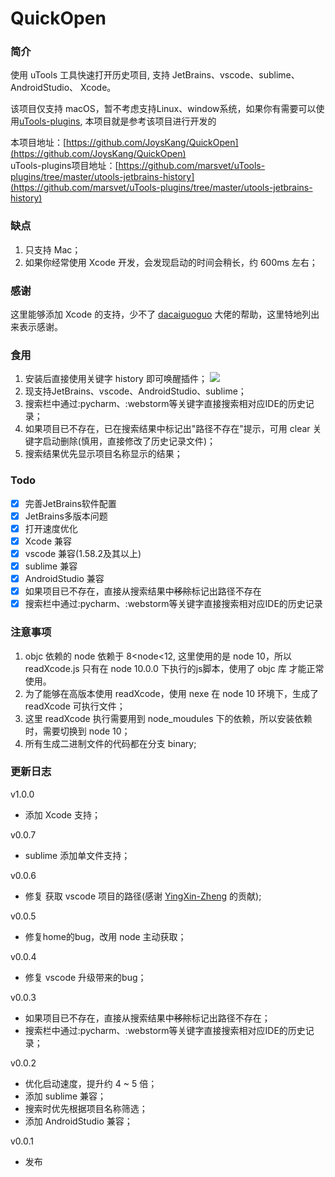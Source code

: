 # QuickOpen

### 简介

使用 uTools 工具快速打开历史项目, 支持 JetBrains、vscode、sublime、AndroidStudio、 Xcode。

该项目仅支持 macOS，暂不考虑支持Linux、window系统，如果你有需要可以使用[uTools-plugins](https://github.com/marsvet/uTools-plugins/tree/master/utools-jetbrains-history), 本项目就是参考该项目进行开发的

本项目地址：[https://github.com/JoysKang/QuickOpen](https://github.com/JoysKang/QuickOpen)  
uTools-plugins项目地址：[https://github.com/marsvet/uTools-plugins/tree/master/utools-jetbrains-history](https://github.com/marsvet/uTools-plugins/tree/master/utools-jetbrains-history)

### 缺点
1. 只支持 Mac；
2. 如果你经常使用 Xcode 开发，会发现启动的时间会稍长，约 600ms 左右；

### 感谢
这里能够添加 Xcode 的支持，少不了 [dacaiguoguo](https://github.com/dacaiguoguo) 大佬的帮助，这里特地列出来表示感谢。

### 食用

1. 安装后直接使用关键字 history 即可唤醒插件；
   ![](https://joys.oss-cn-shanghai.aliyuncs.com/mark_images/WechatIMG297.png)
2. 现支持JetBrains、vscode、AndroidStudio、sublime；
3. 搜索栏中通过:pycharm、:webstorm等关键字直接搜索相对应IDE的历史记录；
4. 如果项目已不存在，已在搜索结果中标记出"路径不存在"提示，可用 clear 关键字启动删除(慎用，直接修改了历史记录文件)；
5. 搜索结果优先显示项目名称显示的结果；

### Todo

- [x] 完善JetBrains软件配置
- [x] JetBrains多版本问题
- [x] 打开速度优化
- [x] Xcode 兼容
- [x] vscode 兼容(1.58.2及其以上)
- [x] sublime 兼容
- [x] AndroidStudio 兼容
- [x] 如果项目已不存在，直接从搜索结果中~~移除~~标记出路径不存在
- [x] 搜索栏中通过:pycharm、:webstorm等关键字直接搜索相对应IDE的历史记录

### 注意事项

1. objc 依赖的 node 依赖于 8<node<12, 这里使用的是 node 10，所以 readXcode.js 只有在 node 10.0.0 下执行的js脚本，使用了 objc 库 才能正常使用。
2. 为了能够在高版本使用 readXcode，使用 nexe 在 node 10 环境下，生成了 readXcode 可执行文件；
3. 这里 readXcode 执行需要用到 node_moudules 下的依赖，所以安装依赖时，需要切换到 node 10；
4. 所有生成二进制文件的代码都在分支 binary;

### 更新日志
v1.0.0
- 添加 Xcode 支持；

v0.0.7
- sublime 添加单文件支持；

v0.0.6
- 修复 获取 vscode 项目的路径(感谢 [YingXin-Zheng](https://github.com/undermoodzyx) 的贡献);

v0.0.5
- 修复home的bug，改用 node 主动获取；

v0.0.4
- 修复 vscode 升级带来的bug；

v0.0.3
- 如果项目已不存在，直接从搜索结果中~~移除~~标记出路径不存在；
- 搜索栏中通过:pycharm、:webstorm等关键字直接搜索相对应IDE的历史记录；

v0.0.2
- 优化启动速度，提升约 4 ~ 5 倍；
- 添加 sublime 兼容；
- 搜索时优先根据项目名称筛选；
- 添加 AndroidStudio 兼容；

v0.0.1
- 发布
